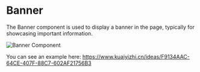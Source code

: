 # Banner

The Banner component is used to display a banner in the page, typically for showcasing important information.

![Banner Component](/images/juiceEditor/component-banner.png)

You can see an example here: https://www.kuaiyizhi.cn/ideas/F9134AAC-64CE-407F-88C7-602AF21756B3